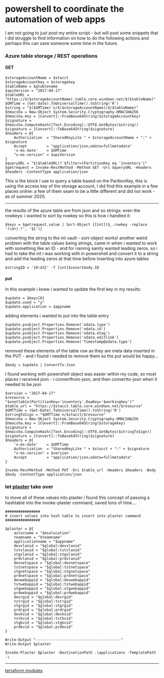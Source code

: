 # powershell to coordinate the automation of web apps

I am not going to just post my entire script - but will post some snippets that I did struggle to find information on how to do the following actions and perhaps this can save someone some time in the future. 

### Azure table storage / REST operations

#### GET

    $storageAccountName = $stacct
    $storageAccountkey = $storagekey
    $tableName = $gtablename
    $apiVersion = "2017-04-17"
    $tableURL = "https://$($storageAccountName).table.core.windows.net/$($tableName)"
    $GMTime = (Get-Date).ToUniversalTime().toString('R')
    $string = "$($GMTime)`n/$($storageAccountName)/$($tableName)"
    $hmacsha = New-Object System.Security.Cryptography.HMACSHA256
    $hmacsha.key = [Convert]::FromBase64String($storageAccountkey)
    $signature = $hmacsha.ComputeHash([Text.Encoding]::UTF8.GetBytes($string))
    $signature = [Convert]::ToBase64String($signature)
    $headers = @{    
        Authorization  = "SharedKeyLite " + $storageAccountName + ":" + $signature
        Accept         = "application/json;odata=fullmetadata"
        'x-ms-date'    = $GMTime
        "x-ms-version" = $apiVersion
    }
    $queryURL = "$($tableURL)?`$filter=(PartitionKey eq 'inventory')"
    $getrequest = Invoke-RestMethod -Method GET -Uri $queryURL -Headers $headers -ContentType application/json

This is the block I use to query a table based on the ParitionKey, this is using the access key of the storage account, I did find this example in a few places online: a few of them seam to be a little different and did not work - as of summer 2020.

---

the results of the azure table are from json and so strings: even the rowkeys: i wanted to sort by rowkey so this is how i handled it:

    $keys = $getrequest.value | Sort-Object {[int]($_.rowkey -replace '(\d+).*', '$1')}

converting the string to the int vault - sort-object works!
another weird problem with the table values being strings, came in when i wanted to work with something like an ID - and for naming sanity wanted leading zeros.
so i had to take the int i was working with in powershell and convert it to a string and add the leading zeros at that time before inserting into azure tables

    $stringID = '{0:d3}' -f [int]$insertbody.ID


#### put

in this example i knew i wanted to update the first key in my results: 

    $update = $keys[0]
    $update.used = "y"
    $update.application = $appname

adding elements i wanted to put into the table entry

    $update.psobject.Properties.Remove('odata.type')
    $update.psobject.Properties.Remove('odata.id')
    $update.psobject.Properties.Remove('odata.etag')
    $update.psobject.Properties.Remove('odata.editlink')
    $update.psobject.Properties.Remove('Timestamp@odata.type')

removed these elements of the table row as they are meta data inserted in the PUT - and I found i needed to remove them so the put would be happy...

    $body = $update | ConvertTo-Json

I found working with powershell object was easier within my code, so most places i received json - i convertfrom-json, and then convertto-json when it needed to be json

    $version = "2017-04-17"
    $resource = "$vnettable(PartitionKey='inventory',RowKey='$workingkey')"
    $table_url = "https://$stacct.table.core.windows.net/$resource"
    $GMTTime = (Get-Date).ToUniversalTime().toString('R')
    $stringToSign = "$GMTTime`n/$stacct/$resource"
    $hmacsha = New-Object System.Security.Cryptography.HMACSHA256
    $hmacsha.key = [Convert]::FromBase64String($storagekey)
    $signature = $hmacsha.ComputeHash([Text.Encoding]::UTF8.GetBytes($stringToSign))
    $signature = [Convert]::ToBase64String($signature)
    $headers = @{
        'x-ms-date'    = $GMTTime
        Authorization  = "SharedKeyLite " + $stacct + ":" + $signature
        "x-ms-version" = $version
        Accept         = "application/json;odata=fullmetadata"
    }

    Invoke-RestMethod -Method PUT -Uri $table_url -Headers $headers -Body $body -ContentType application/json

### let [plaster](https://github.com/PowerShellOrg/Plaster) take over 

to move all of these values into plaster i found this concept of passing a hashtable into the invoke-plaster command, saved tons of time....

    ################
    # insert values into hash table to insert into plaster command
    ################

    $plaster = @{
        azlocname = "$msalocation"
        teamname = "$teamname"
        applicationname = "$appname"
        devvlanid = "$global:devvlanid"
        tstvlanid = "$global:tstvlanid"
        stgvlanid = "$global:stgvlanid"
        prdvlanid = "$global:prdvlanid"
        devnetspace = "$global:devnetspace"
        tstnetspace = "$global:tstnetspace"
        stgnetspace = "$global:stgnetspace"
        prdnetspace = "$global:prdnetspace"
        devwebappid = "$global:devwebappid"
        tstwebappid = "$global:tstwebappid"
        stgwebappid = "$global:stgwebappid"
        prdwebappid = "$global:prdwebappid"
        devrgid = "$global:devrgid"
        tstrgid = "$global:tstrgid"
        stgrgid = "$global:stgrgid"
        prdrgid = "$global:prdrgid"
        devkvid = "$global:devkvid"
        tstkvid = "$global:tstkvid"
        stgkvid = "$global:stgkvid"
        prdkvid = "$global:prdkvid"
    }

    Write-Output "---------------------------------------"
    Write-Output $plaster

    Invoke-Plaster @plaster -DestinationPath .\applications -TemplatePath .\

---
[terraform modules](tfmodules.md)